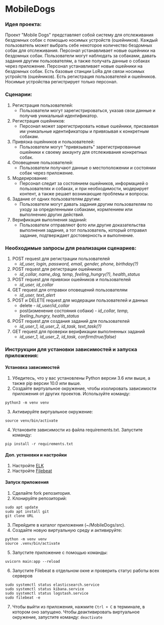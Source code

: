 # MobileDogs

### Идея проекта:
Проект "Mobile Dogs" представляет собой систему для отслеживания бездомных собак с помощью носимых устройств (ошейников). 
Каждый пользователь может выбрать себе некоторое количество бездомных собак для отслеживания. 
Персонал устанавливает новые ошейники на бездомных собак. 
Пользователи могут наблюдать за собаками, давать задания другим пользователям, а также получать данные о собаках через приложение.
Персонал устанавливает новые ошейники на бездомных собак. 
Есть базовые станции LoRa для связи носимых устройств (ошейников). 
Есть регистрация пользователей и ошейников. Носимые устройства регистрирует только персонал.

### Сценарии:

1. Регистрация пользователей:
     * Пользователи могут зарегистрироваться, указав свои данные и получив уникальный идентификатор.
3. Регистрация ошейников:
     * Персонал может зарегистрировать новые ошейники, присваивая им уникальные идентификаторы и привязывая к конкретным собакам.
3. Привязка ошейников и пользователей:
     * Пользователи могут "привязывать" зарегистрированные ошейники к своему аккаунту для отслеживания конкретных собак.
4. Оповещение пользователей:
     * Пользователи получают данные о местоположении и состоянии собак через приложение.
5. Модерирование:
     * Персонал следит за состоянием ошейников, информацией о пользователях и собаках, и при необходимости, модерирует контент, а также решает возникающие проблемы и вопросы.
6. Задание от одних пользователям другим:
     * Пользователи могут давать задания другим пользователям по уходу за определенными собаками, кормлением или выполнению других действий.
7. Верификация выполнения заданий:
     * Пользователи отправляют фото или другие доказательства выполнения задания, а тот пользователь, который отправил задание, подтверждает достоверность и выполнение.

### Необходимые запросы для реализации сценариев:
1. POST request для регистрации пользователей
     * *id_user, login, password, email, gender, phone, birthday(?)*
3. POST request для регистрации ошейников
     * *id_collar, name_dog, temp, feeling_hungry(?), health_status*
5. POST request для привязки ошейников и пользователей
     * *id_user, id_collar*
7. GET request для отправки оповещений пользователям
     * *id_user, text_alert*
9. POST и DELETE request для модерации пользователей и данных
     * delete - *id_user/id_collar*
     * post(изменение состояния собаки) - *id_collar, temp, feeling_hungry, health_status*
11. POST request для создания заданий для пользователей
     * *id_user_1, id_user_2, id_task, text_task(?)*
13. GET request для проверки верификации выполненных заданий
     * *id_user_1, id_user_2, id_task, confirm(true/false)*

### Инструкции для установки зависимостей и запуска приложения:

#### Установка зависимостей

1. Убедитесь, что у вас установлены Python версии 3.6 или выше, а также pip версии 10.0 или выше.
2. Создайте виртуальное окружение, чтобы изолировать зависимости приложения от других проектов. Используйте команду:
```
python3 -m venv venv
```
3. Активируйте виртуальное окружение:
```
source venv/bin/activate
```
4. Установите зависимости из файла requirements.txt. Запустите команду:
```
pip install -r requirements.txt 
```

#### Доп. установки и настройки
1. Настройте [ELK](https://github.com/vesninam/elk/blob/main/elk/README.md)
2. Настройте [Filebeat](https://github.com/PecherskyDaniil/MyRepo)


#### Запуск приложения
1. Сделайте fork репозитория.
2. Клонируйте репозиторий:
```
sudo apt update
sudo apt install git
git clone URL
```
3. Перейдите в каталог приложения (~/MobileDogs/src).
4. Создайте новую виртуальную среду и активируйте:
```
python -m venv venv
source .venv/bin/activate
```
5. Запустите приложение с помощью команды:
```
uvicorn main:app --reload
```
6. Запустите Filebeat в отдельном окне и проверить статус работы всех серверов 
```
sudo systemctl status elasticsearch.service
sudo systemctl status kibana.service
sudo systemctl status logstash.service
sudo filebeat -e
```
7. Чтобы выйти из приложения, нажмите `Ctrl + C` в терминале, в котором оно запущено. Чтобы деактивировать виртуальное окружение, запустите команду: `deactivate`


